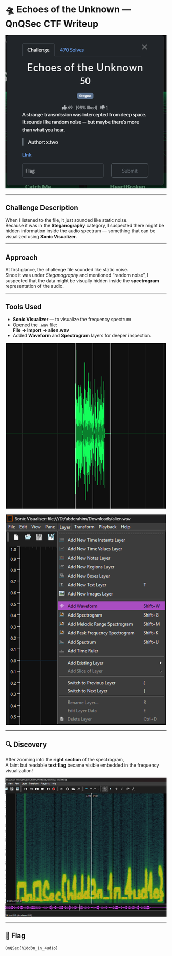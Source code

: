 # 🛸 Echoes of the Unknown — QnQSec CTF Writeup

<p align="center">
  <img src="Screenshot%202025-10-20%20091945.png" alt="Challenge screenshot" width="600">
</p>

---

##  Challenge Description

When I listened to the file, it just sounded like static noise.  
Because it was in the **Steganography** category, I suspected there might be hidden information inside the audio spectrum — something that can be visualized using **Sonic Visualizer**.

---

##  Approach

At first glance, the challenge file sounded like static noise.  
Since it was under *Steganography* and mentioned “random noise”, I suspected that the data might be visually hidden inside the **spectrogram** representation of the audio.

---

##  Tools Used

-  **Sonic Visualizer** — to visualize the frequency spectrum  
- Opened the `.wav` file:  
  **File → Import → alien.wav**
- Added **Waveform** and **Spectrogram** layers for deeper inspection.

<p align="center">
  <img src="images/Screenshot%202025-10-20%20091628.png" alt="Spectrogram" width="500">
</p>

<p align="center">
  <img src="images/Screenshot%202025-10-20%20091617.png" alt="Waveform" width="500">
</p>

---

## 🔍 Discovery

After zooming into the **right section** of the spectrogram,  
A faint but readable **text flag** became visible embedded in the frequency visualization!

<p align="center">
  <img src="images/Screenshot%202025-10-20%20091651.png" alt="Visible Flag" width="600">
</p>

---

## 🏁 Flag

```bash
QnQSec{h1dd3n_1n_4ud1o}

